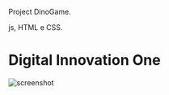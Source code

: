 Project DinoGame.

js, HTML e CSS.


# Digital Innovation One


![screenshot](example.png?raw=true "screenshot")
